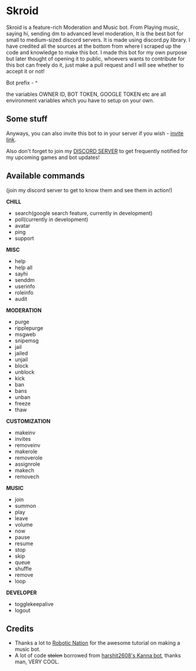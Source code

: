 # Skroid
Skroid is a feature-rich Moderation and Music bot. From Playing music, saying hi, sending dm to advanced level moderation, It is the best bot for small to medium-sized discord servers. It is made using discord.py library. I have credited all the sources at the bottom from where I scraped up the code and knowledge to make this bot. I made this bot for my own purpose but later thought of opening it to public, whoevers wants to contribute for this bot can freely do it, just make a pull request and I will see whether to accept it or not!

Bot prefix - ^

the variables OWNER ID, BOT TOKEN, GOOGLE TOKEN etc are all environment variables which you have to setup on your own.

## Some stuff
Anyways, you can also invite this bot to in your server if you wish - [invite link](https://discord.com/api/oauth2/authorize?client_id=885529255084163202&permissions=8&scope=bot).

Also don't forget to join my [DISCORD SERVER](https://discord.gg/JRwwfQgjZH) to get frequently notified for my upcoming games and bot updates!

## Available commands 
(join my discord server to get to know them and see them in action!)

**CHILL**
- search(google search feature, currently in development)
- poll(currently in development)
- avatar
- ping
- support

**MISC**
- help
- help all
- sayhi
- senddm
- userinfo
- roleinfo
- audit

**MODERATION**
- purge
- ripplepurge
- msgweb
- snipemsg
- jail
- jailed
- unjail
- block
- unblock
- kick
- ban
- bans
- unban
- freeze
- thaw

**CUSTOMIZATION**
- makeinv
- invites
- removeinv
- makerole
- removerole
- assignrole
- makech
- removech

**MUSIC**
- join
- summon
- play
- leave
- volume
- now
- pause
- resume
- stop
- skip
- queue
- shuffle
- remove
- loop

**DEVELOPER**
- togglekeepalive
- logout

## Credits
- Thanks a lot to [Robotic Nation](https://www.youtube.com/channel/UCdNnHNkhaRYr-3nhQqY7_dw) for the awesome tutorial on making a music bot.
- A lot of code ~~stolen~~ borrowed from [harshit2608's Kanna bot](https://github.com/harshit2608/Kanna), thanks man, VERY COOL.
